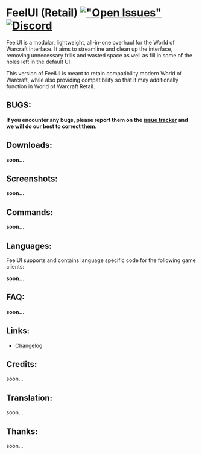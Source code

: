 # FeelUI (Retail) [!["Open Issues"](https://img.shields.io/github/issues-raw/FeelUI/FeelUI.svg)](https://github.com/FeelUI/FeelUI/issues) [![Discord](https://img.shields.io/discord/803294531264446506.svg?label=&logo=discord&logoColor=ffffff&color=0094d2&labelColor=42bfff)](https://discord.gg/jeSsWc5R)
FeelUI is a modular, lightweight, all-in-one overhaul for the World of Warcraft interface. It aims to streamline and clean up the interface, removing unnecessary frills and wasted space as well as fill in some of the holes left in the default UI.

This version of FeelUI is meant to retain compatibility modern World of Warcraft, while also providing compatibility so that it may additionally function in World of Warcraft Retail.

## BUGS:
**If you encounter any bugs, please report them on the [issue tracker](https://github.com/FeelUI/FeelUI/issues) and we will do our best to correct them.**

## Downloads:
**soon...**

## Screenshots:
**soon...**

## Commands:
**soon...**

## Languages:
FeelUI supports and contains language specific code for the following game clients:

**soon...**

## FAQ:
**soon...**

## Links:
- [Changelog](https://github.com/FeelUI/FeelUI/commits)

## Credits:
soon...

## Translation:
soon...

## Thanks:
soon...
